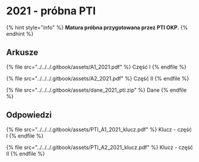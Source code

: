 # 2021 - próbna PTI

{% hint style="info" %}
**Matura próbna przygotowana przez PTI OKP.**
{% endhint %}

## Arkusze

{% file src="../../../.gitbook/assets/A1_2021.pdf" %}
Część I
{% endfile %}

{% file src="../../../.gitbook/assets/A2_2021.pdf" %}
Część II
{% endfile %}

{% file src="../../../.gitbook/assets/dane_2021_pti.zip" %}
Dane
{% endfile %}

## Odpowiedzi

{% file src="../../../.gitbook/assets/PTI_A1_2021_klucz.pdf" %}
Klucz - część I
{% endfile %}

{% file src="../../../.gitbook/assets/PTI_A2_2021_klucz.pdf" %}
Klucz - część II
{% endfile %}
